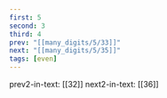 ```yaml
---
first: 5
second: 3
third: 4
prev: "[[many_digits/5/33]]"
next: "[[many_digits/5/35]]"
tags: [even]
---
```

prev2-in-text: [[32]]
next2-in-text: [[36]]
